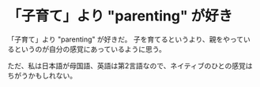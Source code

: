 # 「子育て」より "parenting" が好き

「子育て」より "parenting" が好きだ。
子を育てるというより、親をやっているというのが自分の感覚にあっているように思う。

ただ、私は日本語が母国語、英語は第2言語なので、ネイティブのひとの感覚はちがうかもしれない。
